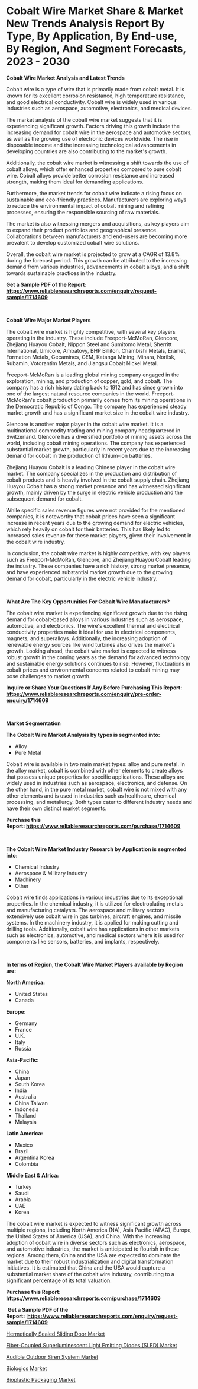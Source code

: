 <p><h1>Cobalt Wire Market Share & Market New Trends Analysis Report By Type, By Application, By End-use, By Region, And Segment Forecasts, 2023 - 2030</h1></p><p><strong>Cobalt Wire Market Analysis and Latest Trends</strong></p>
<p><p>Cobalt wire is a type of wire that is primarily made from cobalt metal. It is known for its excellent corrosion resistance, high temperature resistance, and good electrical conductivity. Cobalt wire is widely used in various industries such as aerospace, automotive, electronics, and medical devices.</p><p>The market analysis of the cobalt wire market suggests that it is experiencing significant growth. Factors driving this growth include the increasing demand for cobalt wire in the aerospace and automotive sectors, as well as the growing use of electronic devices worldwide. The rise in disposable income and the increasing technological advancements in developing countries are also contributing to the market's growth.</p><p>Additionally, the cobalt wire market is witnessing a shift towards the use of cobalt alloys, which offer enhanced properties compared to pure cobalt wire. Cobalt alloys provide better corrosion resistance and increased strength, making them ideal for demanding applications.</p><p>Furthermore, the market trends for cobalt wire indicate a rising focus on sustainable and eco-friendly practices. Manufacturers are exploring ways to reduce the environmental impact of cobalt mining and refining processes, ensuring the responsible sourcing of raw materials.</p><p>The market is also witnessing mergers and acquisitions, as key players aim to expand their product portfolios and geographical presence. Collaborations between manufacturers and end-users are becoming more prevalent to develop customized cobalt wire solutions.</p><p>Overall, the cobalt wire market is projected to grow at a CAGR of 13.8% during the forecast period. This growth can be attributed to the increasing demand from various industries, advancements in cobalt alloys, and a shift towards sustainable practices in the industry.</p></p>
<p><strong>Get a Sample PDF of the Report:&nbsp; <a href="https://www.reliableresearchreports.com/enquiry/request-sample/1714609">https://www.reliableresearchreports.com/enquiry/request-sample/1714609</a></strong></p>
<p>&nbsp;</p>
<p><strong>Cobalt Wire Major Market Players</strong></p>
<p><p>The cobalt wire market is highly competitive, with several key players operating in the industry. These include Freeport-McMoRan, Glencore, Zhejiang Huayou Cobalt, Nippon Steel and Sumitomo Metal, Sherritt International, Umicore, Ambatovy, BHP Billiton, Chambishi Metals, Eramet, Formation Metals, Gecamines, GEM, Katanga Mining, Minara, Norilsk, Rubamin, Votorantim Metais, and Jiangsu Cobalt Nickel Metal.</p><p>Freeport-McMoRan is a leading global mining company engaged in the exploration, mining, and production of copper, gold, and cobalt. The company has a rich history dating back to 1912 and has since grown into one of the largest natural resource companies in the world. Freeport-McMoRan's cobalt production primarily comes from its mining operations in the Democratic Republic of Congo. The company has experienced steady market growth and has a significant market size in the cobalt wire industry.</p><p>Glencore is another major player in the cobalt wire market. It is a multinational commodity trading and mining company headquartered in Switzerland. Glencore has a diversified portfolio of mining assets across the world, including cobalt mining operations. The company has experienced substantial market growth, particularly in recent years due to the increasing demand for cobalt in the production of lithium-ion batteries.</p><p>Zhejiang Huayou Cobalt is a leading Chinese player in the cobalt wire market. The company specializes in the production and distribution of cobalt products and is heavily involved in the cobalt supply chain. Zhejiang Huayou Cobalt has a strong market presence and has witnessed significant growth, mainly driven by the surge in electric vehicle production and the subsequent demand for cobalt.</p><p>While specific sales revenue figures were not provided for the mentioned companies, it is noteworthy that cobalt prices have seen a significant increase in recent years due to the growing demand for electric vehicles, which rely heavily on cobalt for their batteries. This has likely led to increased sales revenue for these market players, given their involvement in the cobalt wire industry.</p><p>In conclusion, the cobalt wire market is highly competitive, with key players such as Freeport-McMoRan, Glencore, and Zhejiang Huayou Cobalt leading the industry. These companies have a rich history, strong market presence, and have experienced substantial market growth due to the growing demand for cobalt, particularly in the electric vehicle industry.</p></p>
<p>&nbsp;</p>
<p><strong>What Are The Key Opportunities For Cobalt Wire Manufacturers?</strong></p>
<p><p>The cobalt wire market is experiencing significant growth due to the rising demand for cobalt-based alloys in various industries such as aerospace, automotive, and electronics. The wire's excellent thermal and electrical conductivity properties make it ideal for use in electrical components, magnets, and superalloys. Additionally, the increasing adoption of renewable energy sources like wind turbines also drives the market's growth. Looking ahead, the cobalt wire market is expected to witness robust growth in the coming years as the demand for advanced technology and sustainable energy solutions continues to rise. However, fluctuations in cobalt prices and environmental concerns related to cobalt mining may pose challenges to market growth.</p></p>
<p><strong>Inquire or Share Your Questions If Any Before Purchasing This Report: <a href="https://www.reliableresearchreports.com/enquiry/pre-order-enquiry/1714609">https://www.reliableresearchreports.com/enquiry/pre-order-enquiry/1714609</a></strong></p>
<p>&nbsp;</p>
<p><strong>Market Segmentation</strong></p>
<p><strong>The Cobalt Wire Market Analysis by types is segmented into:</strong></p>
<p><ul><li>Alloy</li><li>Pure Metal</li></ul></p>
<p><p>Cobalt wire is available in two main market types: alloy and pure metal. In the alloy market, cobalt is combined with other elements to create alloys that possess unique properties for specific applications. These alloys are widely used in industries such as aerospace, electronics, and defense. On the other hand, in the pure metal market, cobalt wire is not mixed with any other elements and is used in industries such as healthcare, chemical processing, and metallurgy. Both types cater to different industry needs and have their own distinct market segments.</p></p>
<p><strong>Purchase this Report:&nbsp;<a href="https://www.reliableresearchreports.com/purchase/1714609">https://www.reliableresearchreports.com/purchase/1714609</a></strong></p>
<p>&nbsp;</p>
<p><strong>The Cobalt Wire Market Industry Research by Application is segmented into:</strong></p>
<p><ul><li>Chemical Industry</li><li>Aerospace & Military Industry</li><li>Machinery</li><li>Other</li></ul></p>
<p><p>Cobalt wire finds applications in various industries due to its exceptional properties. In the chemical industry, it is utilized for electroplating metals and manufacturing catalysts. The aerospace and military sectors extensively use cobalt wire in gas turbines, aircraft engines, and missile systems. In the machinery industry, it is applied for making cutting and drilling tools. Additionally, cobalt wire has applications in other markets such as electronics, automotive, and medical sectors where it is used for components like sensors, batteries, and implants, respectively.</p></p>
<p>&nbsp;</p>
<p><strong>In terms of Region, the Cobalt Wire Market Players available by Region are:</strong></p>
<p>
    <p> <strong> North America: </strong>
        <ul>
            <li>United States</li>
            <li>Canada</li>
        </ul>
        </p> 
    <p> <strong> Europe: </strong>
        <ul>
            <li>Germany</li>
            <li>France</li>
            <li>U.K.</li>
            <li>Italy</li>
            <li>Russia</li>
        </ul>
        </p> 
    <p> <strong> Asia-Pacific: </strong>
        <ul>
            <li>China</li>
            <li>Japan</li>
            <li>South Korea</li>
            <li>India</li>
            <li>Australia</li>
            <li>China Taiwan</li>
            <li>Indonesia</li>
            <li>Thailand</li>
            <li>Malaysia</li>
        </ul>
        </p> 
    <p> <strong> Latin America: </strong>
        <ul>
            <li>Mexico</li>
            <li>Brazil</li>
            <li>Argentina Korea</li>
            <li>Colombia</li>
        </ul>
        </p> 
    <p> <strong> Middle East & Africa: </strong>
        <ul>
            <li>Turkey</li>
            <li>Saudi</li>
            <li>Arabia</li>
            <li>UAE</li>
            <li>Korea</li>
        </ul>
    </p>
    </p>
<p><p>The cobalt wire market is expected to witness significant growth across multiple regions, including North America (NA), Asia Pacific (APAC), Europe, the United States of America (USA), and China. With the increasing adoption of cobalt wire in diverse sectors such as electronics, aerospace, and automotive industries, the market is anticipated to flourish in these regions. Among them, China and the USA are expected to dominate the market due to their robust industrialization and digital transformation initiatives. It is estimated that China and the USA would capture a substantial market share of the cobalt wire industry, contributing to a significant percentage of its total valuation.</p></p>
<p><strong>Purchase this Report: <a href="https://www.reliableresearchreports.com/purchase/1714609">https://www.reliableresearchreports.com/purchase/1714609</a></strong></p>
<p>&nbsp;<strong>Get a Sample PDF of the Report:&nbsp;&nbsp;<a href="https://www.reliableresearchreports.com/enquiry/request-sample/1714609">https://www.reliableresearchreports.com/enquiry/request-sample/1714609</a></strong></p>
<p><strong></strong></p>
<p><p><a href="https://medium.com/@noelkunzei1/hermetically-sealed-sliding-door-market-size-market-outlook-and-market-forecast-2023-to-2030-02fdc8a07398">Hermetically Sealed Sliding Door Market</a></p><p><a href="https://github.com/NorbertYates/Market-Research-Report-List-2/blob/main/fiber-coupled-superluminescent-light-emitting-diodes-sled-market.md">Fiber-Coupled Superluminescent Light Emitting Diodes (SLED) Market</a></p><p><a href="https://medium.com/@lorenzmayer1995/audible-outdoor-siren-system-market-trends-and-market-analysis-forecasted-for-period-2023-2030-5a3236e6a23e">Audible Outdoor Siren System Market</a></p><p><a href="https://www.linkedin.com/pulse/biologics-market-share-amp-new-trends-analysis-report-type-aasxe/">Biologics Market</a></p><p><a href="https://www.linkedin.com/pulse/bioplastic-packaging-market-research-report-provides-thorough-8ntze/">Bioplastic Packaging Market</a></p></p>